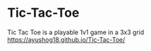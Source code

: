 # Tic-Tac-Toe
Tic Tac Toe is a playable 1v1 game in a 3x3 grid
https://ayushog18.github.io/Tic-Tac-Toe/
